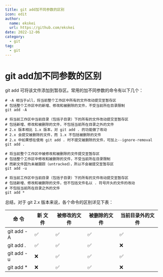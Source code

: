 ```yaml
---
title: git add加不同参数的区别
icon: edit
author:
  name: ekskei
  url: https://github.com/ekskei
date: 2022-12-06
category:
  - git
tag:
  - git
---
```


# git add加不同参数的区别
git add 可将该文件添加到暂存区。常用的加不同参数的命令有以下几个：

```shell
# -A 相当于all，将当前整个工作区中所有的文件改动提交至暂存区
# 包括整个工作区中的新增、修改和被删除的文件，不受当前所在目录限制
git add -A

# 将当前工作区中当前目录（包括子目录）下的所有的文件改动提交至暂存区
# 包括新增、修改和被删除的文件，不包括当前所在目录之外的文件
# 2.x 版本相比 1.x 版本，对 git add . 的功能做了改动
# 2.x 会提交被删除的文件，而 1.x 不包括被删除的文件
# 2.x 中如果想在使用 git add . 时不提交被删除的文件，可加上--ignore-removal
git add .

# 将当前整个工作区中被修改和被删除的文件提交至暂存区
# 包括整个工作区中修改和被删除的文件，不受当前所在目录限制
# 而新文件因为未被跟踪（untracked），所以不会被提交至暂存区
git add -u

# 将当前工作区中当前目录（包括子目录）下的所有的文件改动提交至暂存区
# 包括新增、修改和被删除的文件，但不包括文件名以 . 符号开头的文件的改动
# 不包括当前所在目录之外的文件
git add *
```

总结，对于 git 2.x 版本来说，各个命令的区别详见下表：

|命 令 |	新 文 件	|被修改的文件	|被删除的文件	| 当前目录外的文件 |
| --- | --- | --- | --- | --- |
|git add -A	|✅	|✅	|✅	|✅ | 
|git add .	|✅	|✅	|✅	|❌ |
|git add -u |❌	|✅	|✅	|✅ |
|git add *	|❌	|✅	|✅	|❌ |

